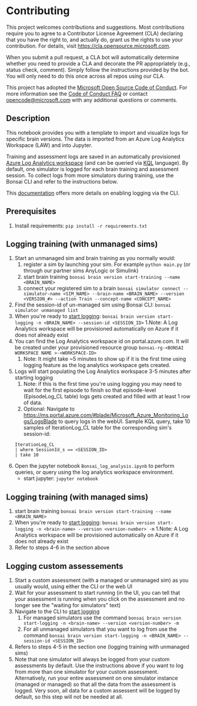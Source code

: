 # Contributing

This project welcomes contributions and suggestions.  Most contributions require you to agree to a
Contributor License Agreement (CLA) declaring that you have the right to, and actually do, grant us
the rights to use your contribution. For details, visit https://cla.opensource.microsoft.com.

When you submit a pull request, a CLA bot will automatically determine whether you need to provide
a CLA and decorate the PR appropriately (e.g., status check, comment). Simply follow the instructions
provided by the bot. You will only need to do this once across all repos using our CLA.

This project has adopted the [Microsoft Open Source Code of Conduct](https://opensource.microsoft.com/codeofconduct/).
For more information see the [Code of Conduct FAQ](https://opensource.microsoft.com/codeofconduct/faq/) or
contact [opencode@microsoft.com](mailto:opencode@microsoft.com) with any additional questions or comments.

## Description

This notebook provides you with a template to import and visualize logs for specific brain versions. The data is imported from an Azure Log Analytics Workspace (LAW) and into Jupyter.

Training and assessment logs are saved in an automatically provisioned [Azure Log Analytics workspace](https://docs.microsoft.com/en-us/azure/azure-monitor/log-query/log-analytics-tutorial) (and can be queried via [KQL](https://docs.microsoft.com/en-us/azure/data-explorer/kusto/query/tutorial?pivots=azuremonitor) language). By default, one simulator is logged for each brain training and assessment session. To collect logs from more simulators during training, use the Bonsai CLI and refer to the instructions below.

This [documentation](https://docs.microsoft.com/en-us/bonsai/cli/brain/version/start-logging) offers more details on enabling logging via the CLI.

## Prerequisites

1. Install requirements: `pip install -r requirements.txt`
 
## Logging training (with unmanaged sims)

1. Start an unmanaged sim and brain training as you normally would: 
    1. register a sim by launching your sim. For example `python main.py` (or through our partner sims AnyLogic or Simulink)
    1. start brain training `bonsai brain version start-training --name <BRAIN_NAME>`
    1. connect your registered sim to a brain `bonsai simulator connect --simulator-name <SIM_NAME> --brain-name <BRAIN_NAME> --version <VERSION_#> --action Train --concept-name <CONCEPT_NAME>`
2. Find the session-id of un-managed sim using Bonsai CLI: `bonsai simulator unmanaged list`
3. When you're ready to [start logging](https://docs.microsoft.com/en-us/bonsai/cli/brain/version/start-logging):
`bonsai brain version start-logging -n <BRAIN_NAME> --session-id <SESSION_ID>`
    1.Note: A Log Analytics workspace will be provisioned automatically on Azure if it does not already exist
4. You can find the Log Analytics workspace id on portal.azure.com. It will be created under your provisioned resource group `bonsai-rg-<BONSAI WORKSPACE NAME >-<WORKSPACE-ID>`
    1. Note: It might take ~5 minutes to show up if it is the first time using logging feature as the log analytics workspace gets created.
5. Logs will start populating the Log Analytics workspace 3-5 minutes after starting logging
    1. Note: if this is the first time you're using logging you may need to wait for the first episode to finish so that episode-level (EpisodeLog_CL table) logs gets created and filled with at least 1 row of data.
    1. Optional: Navigate to https://ms.portal.azure.com/#blade/Microsoft_Azure_Monitoring_Logs/LogsBlade to query logs in the webUI. Sample KQL query, take 10 samples of IterationLog_CL table for the corresponding sim's session-id:
    ```KQL
    IterationLog_CL
    | where SessionId_s == <SESSION_ID>
    | take 10
    ```
6. Open the jupyter notebook `Bonsai_log_analysis.ipynb` to perform queries, or query using the log analytics workspace environment.
    - start jupyter: ```jupyter notebook```

## Logging training (with managed sims)
1. start brain training `bonsai brain version start-training --name <BRAIN_NAME>`
2. When you're ready to [start logging](https://docs.microsoft.com/en-us/bonsai/cli/brain/version/start-logging):
`bonsai brain version start-logging -n <brain-name> --version <version-number> -m`
    1.Note: A Log Analytics workspace will be provisioned automatically on Azure if it does not already exist
3. Refer to steps 4-6 in the section above

## Logging custom assessements
1. Start a custom assessment (with a managed or unmanaged sim) as you usually would, using either the CLI or the web UI
2. Wait for your assessment to start running (in the UI, you can tell that your assessment is running when you click on the assessment and no longer see the "waiting for simulators" text)
3. Navigate to the CLI to [start logging](https://docs.microsoft.com/en-us/bonsai/cli/brain/version/start-logging)
    1. For managed simulators use the command `bonsai brain version start-logging -n <brain-name> --version <version-number> -m`
    2. For all unmanaged simulators that you want to log from use the command `bonsai brain version start-logging -n <BRAIN_NAME> --session-id <SESSION_ID>`
4. Refers to steps 4-5 in the section one (logging training with unmanaged sims) 
5. Note that one simulator will always be logged from your custom assessments by default. Use the instructions above if you want to log from more than one simulator for your custom assessment. Alternatively, run your entire assessment on one simulator instance (managed or managed) so that all the data from the assessment is logged. Very soon, all data for a custom assessent will be logged by default, so this step will not be needed at all.
